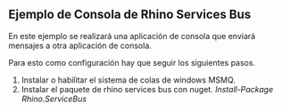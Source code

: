 Ejemplo de Consola de Rhino Services Bus
----------------------------------------

En este ejemplo se realizará una aplicación de consola que enviará mensajes a otra aplicación de consola.

Para esto como configuración hay que seguir los siguientes pasos.

1. Instalar o habilitar el sistema de colas de windows MSMQ.
2. Instalar el paquete de rhino services bus con nuget. *Install-Package Rhino.ServiceBus*

